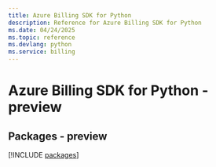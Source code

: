 ```yaml
---
title: Azure Billing SDK for Python
description: Reference for Azure Billing SDK for Python
ms.date: 04/24/2025
ms.topic: reference
ms.devlang: python
ms.service: billing
---
```

# Azure Billing SDK for Python - preview
## Packages - preview
[!INCLUDE [packages](billing-index.md)]